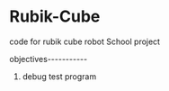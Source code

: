 # Rubik-Cube
code for rubik cube robot
School project

objectives-----------
1. debug test program 
